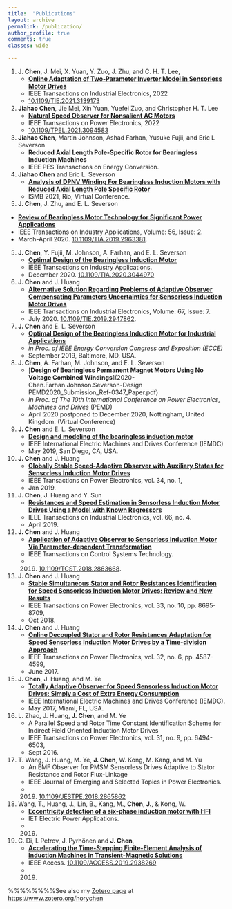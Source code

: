 ```yaml
---
title:  "Publications"
layout: archive
permalink: /publication/
author_profile: true
comments: true
classes: wide

---
```



1. **J. Chen**, J. Mei, X. Yuan, Y. Zuo, J. Zhu, and C. H. T. Lee, 
	- [**Online Adaptation of Two-Parameter Inverter Model in Sensorless Motor Drives**](https://github.com/horychen/Publications/blob/master/2022-Chen.Lee-Online.pdf)
	- IEEE Transactions on Industrial Electronics, 2022
	- [10.1109/TIE.2021.3139173](doi.org/10.1109/TIE.2021.3139173)
2. **Jiahao Chen**, Jie Mei, Xin Yuan, Yuefei Zuo, and Christopher H. T. Lee
	- [**Natural Speed Observer for Nonsalient AC Motors**](https://github.com/horychen/Publications/blob/master/2021-Chen.Lee-NSOAF-EA.pdf)
	- IEEE Transactions on Power Electronics, 2022
	- [10.1109/TPEL.2021.3094583](doi.org/10.1109/TPEL.2021.3094583)
2. **Jiahao Chen**, Martin Johnson, Ashad Farhan, Yusuke Fujii, and Eric L Severson
	- **Reduced Axial Length Pole-Specific Rotor for Bearingless Induction Machines**
	- IEEE PES Transactions on Energy Conversion.
3. **Jiahao Chen** and Eric L. Severson
	- [**Analysis of DPNV Winding For Bearingless Induction Motors with Reduced Axial Length Pole Specific Rotor**](https://github.com/horychen/Publications/blob/master/2022-Chen.Severson-ISMB_17_paper_70.pdf)
	- ISMB 2021, Rio, Virtual Conference.
4. **J. Chen**, J. Zhu, and E. L. Severson
  - [**Review of Bearingless Motor Technology for Significant Power Applications**](https://github.com/horychen/Publications/blob/master/2019-chen.zhu.severson-Review.pdf)
  - IEEE Transactions on Industry Applications, Volume: 56, Issue: 2.
  - March-April 2020. [10.1109/TIA.2019.2963381](doi.org/10.1109/TIA.2019.2963381).
5. **J. Chen**, Y. Fujii, M. Johnson, A. Farhan, and E. L. Severson
    - [**Optimal Design of the Bearingless Induction Motor**](https://github.com/horychen/Publications/blob/master/2020-Chen.Fujii.Johnson.Farhan.Severson-TIA-Optimal-EA.pdf)
    - IEEE Transactions on Industry Applications.
    - December 2020. [10.1109/TIA.2020.3044970](doi.org/10.1109/TIA.2020.3044970)
6. **J. Chen** and J. Huang
    - [**Alternative Solution Regarding Problems of Adaptive Observer Compensating Parameters Uncertainties for Sensorless Induction Motor Drives**](https://github.com/horychen/Publications/blob/master/2019-Chen.Huang-Alternative%20EA.pdf)
    - IEEE Transactions on Industrial Electronics, Volume: 67, Issue: 7.
    - July 2020. [10.1109/TIE.2019.2947862](doi.org/10.1109/TIE.2019.2947862).
7. **J. Chen** and E. L. Severson
    - [**Optimal Design of the Bearingless Induction Motor for Industrial Applications**](https://github.com/horychen/Publications/blob/master/2019-Chen.Severson-Optimal%20(ECCE%202019).pdf)
    - *in Proc. of IEEE Energy Conversion Congress and Exposition (ECCE)*
    - September 2019, Baltimore, MD, USA.
8. **J. Chen**, A. Farhan, M. Johnson, and E. L. Severson
    - [**Design of Bearingless Permanent Magnet Motors Using No Voltage Combined Windings**](2020-Chen.Farhan.Johnson.Severson-Design PEMD2020_Submission_Ref-0347_Paper.pdf)
    - *in Proc. of The 10th International Conference on Power Electronics, Machines and Drives* (PEMD)
    - April 2020 postponed to December 2020, Nottingham, United Kingdom. (Virtual Conference)
9. **J. Chen** and E. L. Severson
    - [**Design and modeling of the bearingless induction motor**](https://github.com/horychen/Publications/blob/master/2019-Chen.Severson-Design.pdf)
    - IEEE International Electric Machines and Drives Conference (IEMDC)
    - May 2019, San Diego, CA, USA.
10. **J. Chen** and J. Huang
    - [**Globally Stable Speed-Adaptive Observer with Auxiliary States for Sensorless Induction Motor Drives**](https://github.com/horychen/Publications/blob/master/2018-Chen.Huang-Globally%20LyReg%20-%20Early%20Access%20Version.pdf)
    - IEEE Transactions on Power Electronics, vol. 34, no. 1, 
    - Jan 2019.
11. **J. Chen**, J. Huang and Y. Sun
     - [**Resistances and Speed Estimation in Sensorless Induction Motor Drives Using a Model with Known Regressors**](https://github.com/horychen/Publications/blob/master/2018-Chen.Huang.ea-Resistances%20-%20Early%20Access.pdf)
     - IEEE Transactions on Industrial Electronics, vol. 66, no. 4.
     - April 2019.
12. **J. Chen** and J. Huang
     - [**Application of Adaptive Observer to Sensorless Induction Motor Via Parameter-dependent Transformation**](https://github.com/horychen/Publications/blob/master/2018-Chen.Huang-Application%20EA%2008454267.pdf)
     - IEEE Transactions on Control Systems Technology.
     - 2019. [10.1109/TCST.2018.2863668](doi.org/10.1109/TCST.2018.2863668).
13. **J. Chen** and J. Huang
     - [**Stable Simultaneous Stator and Rotor Resistances Identification for Speed Sensorless Induction Motor Drives: Review and New Results**](https://github.com/horychen/Publications/blob/master/2017-Chen.Huang-Stable%20EMFState%20Early%20Access%20Version.pdf)
     - IEEE Transactions on Power Electronics, vol. 33, no. 10, pp. 8695-8709, 
     - Oct 2018.
14. **J. Chen** and J. Huang
       - [**Online Decoupled Stator and Rotor Resistances Adaptation for Speed Sensorless Induction Motor Drives by a Time-division Approach**](https://github.com/horychen/Publications/blob/master/2017-Chen.Huang-Online%20EA.pdf)
       - IEEE Transactions on Power Electronics, vol. 32, no. 6, pp. 4587-4599, 
       - June 2017.
15. **J. Chen**, J. Huang, and M. Ye
       - [**Totally Adaptive Observer for Speed Sensorless Induction Motor Drives: Simply a Cost of Extra Energy Consumption**](https://github.com/horychen/Publications/blob/master/2017-Chen.Huang.ea-Totally.pdf)
       - IEEE International Electric Machines and Drives Conference (IEMDC).
       - May 2017, Miami, FL, USA.
16. L. Zhao, J. Huang, **J. Chen**, and M. Ye
       - A Parallel Speed and Rotor Time Constant Identification Scheme for Indirect Field Oriented Induction Motor Drives
       - IEEE Transactions on Power Electronics, vol. 31, no. 9, pp. 6494-6503, 
       - Sept 2016.
17. T. Wang, J. Huang, M. Ye, **J. Chen**, W. Kong, M. Kang, and M. Yu
       - An EMF Observer for PMSM Sensorless Drives Adaptive to Stator Resistance and Rotor Flux-Linkage
       - IEEE Journal of Emerging and Selected Topics in Power Electronics.
       - 2019. [10.1109/JESTPE.2018.2865862](doi.org/10.1109/JESTPE.2018.2865862)
18. Wang, T., Huang, J., Lin, B., Kang, M., **Chen, J.**, & Kong, W.
       - [**Eccentricity detection of a six-phase induction motor with HFI**](https://github.com/horychen/Publications/blob/master/wt-2019-eccentricity.pdf)
       - IET Electric Power Applications.
       - 2019.
19. C. Di, I. Petrov, J. Pyrhönen and **J. Chen**, 
       - [**Accelerating the Time-Stepping Finite-Element Analysis of Induction Machines in Transient-Magnetic Solutions**](http://ieeexplore.ieee.org/stamp/stamp.jsp?tp=&arnumber=8819918&isnumber=6514899)
       - IEEE Access. [10.1109/ACCESS.2019.2938269](doi.org/10.1109/ACCESS.2019.2938269)
       - 2019.


%%%%%%%%See also my [Zotero page](https://www.zotero.org/horychen) at https://www.zotero.org/horychen
